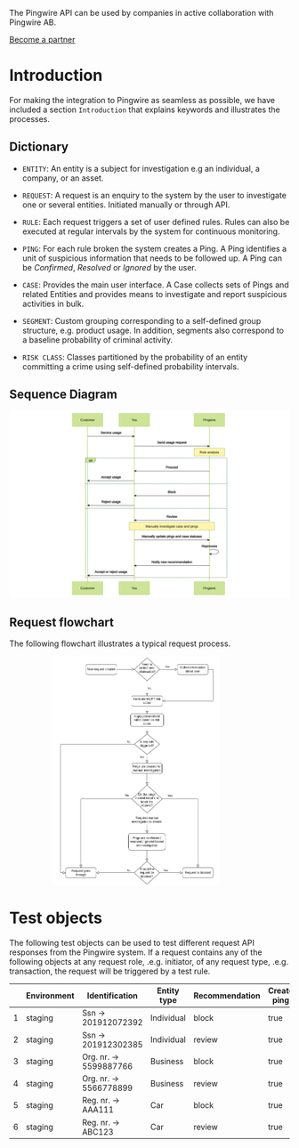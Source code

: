 The Pingwire API can be used by companies in active collaboration with Pingwire AB.

 <a href="mailto:sales@pingwire.io">Become a partner</a>


# Introduction
For making the integration to Pingwire as seamless as possible, we have included a section `Introduction` that explains keywords and illustrates the processes.

## Dictionary

- `ENTITY`: An entity is a subject for investigation e.g an individual, a company, or an asset.
- `REQUEST`: A request is an enquiry to the system by the user to investigate one or several entities. Initiated manually or through API.
- `RULE`: Each request triggers a set of user defined rules. Rules can also be executed at regular intervals by the system for continuous monitoring.
- `PING`: For each rule broken the system creates a Ping. A Ping identifies a unit of suspicious information that needs to be followed up. A Ping can be <em>Confirmed</em>, <em>Resolved</em> or <em>Ignored</em> by the user.

- `CASE`: Provides the main user interface. A Case collects sets of Pings and related Entities and provides means to investigate and report suspicious activities in bulk.
- `SEGMENT`: Custom grouping corresponding to a self-defined group structure, e.g. product usage. In addition, segments also correspond to a baseline probability of criminal activity.
- `RISK CLASS`: Classes partitioned by the probability of an entity committing a crime using self-defined probability intervals.

## Sequence Diagram

<img src="assets/seq-diagram.svg"  />

## Request flowchart
The following flowchart illustrates a typical request process.

<img src="assets/Request_flowchart.png" width="60%" style="margin-left: 15%" />

# Test objects

The following test objects can be used to test different request API responses from the Pingwire system. If a request contains any of the following objects at any request role, .e.g. initiator, of any request type, .e.g. transaction, the request will be triggered by a test rule.

|   | Environment | Identification | Entity type  | Recommendation | Create ping |
|---|------------|--------------------------------|--------------|----------------|-------------|
| 1 |   staging  |          Ssn <span>&#8594;</span>  201912072392          |  Individual  |      block     |     true    |
| 2 |   staging  |          Ssn <span>&#8594;</span> 201912302385          |  Individual  |     review     |     true    |
| 3 |   staging  |          Org. nr. <span>&#8594;</span> 5599887766          |  Business  |      block     |     true    |
| 4 |   staging  |          Org. nr. <span>&#8594;</span> 5566778899          |  Business  |     review     |     true    |
| 5 |   staging  |          Reg. nr. <span>&#8594;</span> AAA111          |  Car  |      block     |     true    |
| 6 |   staging  |          Reg. nr. <span>&#8594;</span> ABC123          |  Car  |     review     |     true    |
